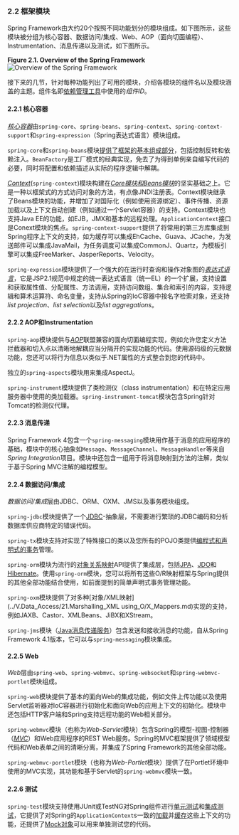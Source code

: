 ### 2.2 框架模块

Spring Framework由大约20个按照不同功能划分的模块组成。如下图所示，这些模块被分组为核心容器、数据访问/集成、Web、AOP（面向切面编程）、Instrumentation、消息传递以及测试，如下图所示。

**Figure 2.1. Overview of the Spring Framework**
![Overview of the Spring Framework](../images/2.1spring-overview.png)

接下来的几节，针对每种功能列出了可用的模块，介绍各模块的组件名以及模块涵盖的主题。组件名即[依赖管理工具](2.3.1.Dependency_Management_and_Naming_Conventions.md)中使用的*组件ID*。

#### 2.2.1 核心容器

[*核心容器*](../III.Core_Technologies/7.1.Introduction_to_the_Spring_IoC_container_and_beans.md)由`spring-core`、`spring-beans`、`spring-context`、`spring-context-support`和`spring-expression`（Spring表达式语言）模块组成。

`spring-core`和`spring-beans`模块[提供了框架的基本组成部分](../III.Core_Technologies/7.1.Introduction_to_the_Spring_IoC_container_and_beans.md)，包括控制反转和依赖注入。`BeanFactory`是工厂模式的经典实现，免去了为得到单例亲自编写代码的必要，同时将配置和依赖描述从实际的程序逻辑中解耦。

[*Context*](../III.Core_Technologies/7.15.Additional_Capabilities_of_the_ApplicationContext.md)(`spring-context`)模块构建在[*Core模块和Beans模块*](../III.Core_Technologies/7.1.Introduction_to_the_Spring_IoC_container_and_beans.md)的坚实基础之上。它是一种以框架式的方式访问对象的方法，有点像JNDI注册表。Context模块继承了Beans模块的功能，并增加了对国际化（例如使用资源绑定）、事件传播、资源加载以及上下文自动创建（例如通过一个Servlet容器）的支持。Context模块也支持Java EE的功能，如EJB，JMX和基本的远程处理。`ApplicationContext`接口是Conext模块的焦点。`spring-context-support`提供了将常用的第三方库集成到Spring程序上下文的支持，如为缓存可以集成EhCache、Guava、JCache，为发送邮件可以集成JavaMail，为任务调度可以集成CommonJ、Quartz，为模板引擎可以集成FreeMarker、JasperReports、Velocity。

`spring-expression`模块提供了一个强大的在运行时查询和操作对象图的[*表达式语言*](../III.Core_Technologies/10.Spring_Expression_Language_(SpEL).md)，它是JSP2.1规范中规定的统一表达式语言（统一EL）的一个扩展，支持设置和获取属性值、分配属性、方法调用，支持访问数组、集合和索引的内容，支持逻辑和算术运算符、命名变量，支持从Spring的IoC容器中按名字检索对象，还支持*list projection*、*list selection*以及*list aggregations*。

#### 2.2.2 AOP和Instrumentation

`spring-aop`模块提供与[*AOP*](../III.Core_Technologies/11.1.Introduction.md)联盟兼容的面向切面编程实现，例如允许您定义方法拦截器和切入点以清晰地解耦应当分隔开的实现功能的代码。使用源码级的元数据功能，您还可以将行为信息以类似于.NET属性的方式整合到您的代码中。

独立的`spring-aspects`模块用来集成AspectJ。

`spring-instrument`模块提供了类检测仪（class instrumentation）和在特定应用服务器中使用的类加载器。`spring-instrument-tomcat`模块包含Spring针对Tomcat的检测仪代理。

#### 2.2.3 消息传递

Spring Framework 4包含一个`spring-messaging`模块用作基于消息的应用程序的基础，模块中的核心抽象如`Message`、`MessageChannel`、`MessageHandler`等来自*Spring Integration*项目。模块中还包含一组用于将消息映射到方法的注解，类似于基于Spring MVC注解的编程模型。

#### 2.2.4 数据访问/集成

*数据访问/集成*层由JDBC、ORM、OXM、JMS以及事务模块组成。

`spring-jdbc`模块提供了一个[JDBC](../V.Data_Access/19.1.Introduction_to_Spring_Framework_JDBC.md)-抽象层，不需要进行繁琐的JDBC编码和分析数据库供应商特定的错误代码。

`spring-tx`模块支持对实现了特殊接口的类以及您所有的POJO类提供[编程式和声明式的事务](../V.Data_Access/17.Transaction_Management.md)管理。

`spring-orm`模块为流行的[对象关系映射](../V.Data_Access/20.1.Introduction_to_ORM_with_Spring.md)API提供了集成层，包括[JPA](../V.Data_Access/20.5.JPA.md)、[JDO](../V.Data_Access/20.4.JDO.md)和[Hibernate](../V.Data_Access/20.3.Hibernate.md)。使用`spring-orm`模块，您可以将所有这些O/R映射框架与Spring提供的其他全部功能结合使用，如前面提到的简单声明式事务管理功能。

`spring-oxm`模块提供了对多种[对象/XML映射](../V.Data_Access/21.Marshalling_XML using_O/X_Mappers.md)实现的支持，例如JAXB、Castor、XMLBeans、JiBX和XStream。

`spring-jms`模块（[Java消息传递服务](../VII.Integration/30.JMS_(Java_Message_Service).md)）包含发送和接收消息的功能，自从Spring Framework 4.1版本，它可以与`spring-messaging`模块集成。

#### 2.2.5 Web

*Web*层由`spring-web`、`spring-webmvc`、`spring-websocket`和`spring-webmvc-portlet`模块组成。

`spring-web`模块提供了基本的面向Web的集成功能，例如文件上传功能以及使用Servlet监听器对IoC容器进行初始化和面向Web的应用上下文的初始化。模块中还包括HTTP客户端和Spring支持远程功能的Web相关部分。

`spring-webmvc`模块（也称为*Web-Servlet*模块）包含Spring的模型-视图-控制器（[*MVC*](../VI.The_Web/22.1.Introduction_to_Spring_Web_MVC_framework.md)）和Web应用程序的REST Web服务。Spring的MVC框架提供了领域模型代码和Web表单之间的清晰分离，并集成了Spring Framework的其他全部功能。

`spring-webmvc-portlet`模块（也称为*Web-Portlet*模块）提供了在Portlet环境中使用的MVC实现，其功能和基于Servlet的`spring-webmvc`模块一致。

#### 2.2.6 测试
`spring-test`模块支持使用JUnit或TestNG对Spring组件进行[单元测试](../IV.Testing/14.Unit_Testing.md)和[集成测试](../IV.Testing/15.Integration_Testing.md)，它提供了对Spring的`ApplicationContext`s一致的[加载](../IV.Testing/15.5.3.Context_management.md)并[缓存](../IV.Testing/15.5.3.Context_management.md#)这些上下文的功能，还提供了[Mock对象](../IV.Testing/14.1.Mock_Objects.md)可以用来单独测试您的代码。

